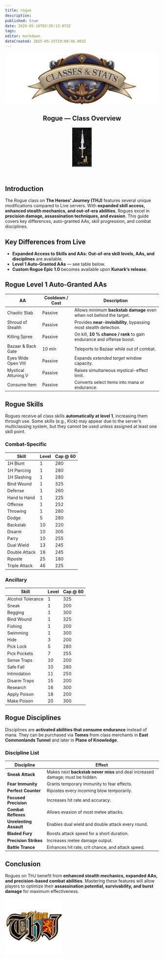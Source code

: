 ```yaml
---
title: rogue
description: 
published: true
date: 2025-05-16T02:25:13.872Z
tags: 
editor: markdown
dateCreated: 2025-05-15T19:00:46.003Z
---
```


<article class="class-wrapper">
<header class="hero-card"><img src="/classes-and-abilities/statsandclasses.webp" alt="Classes & Stats Banner" class="hero-banner"><div class="title-card"><h1 class="hero-title"><span>Rogue — Class Overview</span></h1><img src="/classes-and-abilities/rogue.gif" alt="Rogue Flair" class="class-gif"></div></header>
<section class="intro"><h2>Introduction</h2><p>The Rogue class on <strong>The Heroes' Journey (THJ)</strong> features several unique modifications compared to Live servers. With <strong>expanded skill access, enhanced stealth mechanics, and out-of-era abilities</strong>, Rogues excel in <strong>precision damage, assassination techniques, and evasion</strong>. This guide covers key differences, auto-granted AAs, skill progression, and combat disciplines.</p></section>
<section class="differences"><h2>Key Differences from Live</h2><ul><li><strong>Expanded Access to Skills and AAs:</strong> <strong>Out-of-era skill levels, AAs, and disciplines</strong> are available.</li><li><strong>Level&nbsp;1 Auto-Granted AAs</strong> — see table below.</li><li><strong>Custom Rogue Epic&nbsp;1.0</strong> becomes available upon <strong>Kunark’s release</strong>.</li></ul></section>
<section class="abilities"><h2>Rogue Level 1 Auto-Granted AAs</h2><table class="aa-table"><thead><tr><th>AA</th><th>Cooldown / Cost</th><th>Description</th></tr></thead><tbody><tr><td>Chaotic Stab</td><td>Passive</td><td>Allows minimum <strong>backstab damage</strong> even when not behind the target.</td></tr><tr><td>Shroud of Stealth</td><td>Passive</td><td>Provides <strong>near-invisibility</strong>, bypassing most stealth detection.</td></tr><tr><td>Killing Spree</td><td>Passive</td><td>On kill, <strong>10&nbsp;% chance / rank</strong> to gain endurance and offense boost.</td></tr><tr><td>Bazaar &amp; Back Gate</td><td>10&nbsp;min</td><td>Teleports to Bazaar while out of combat.</td></tr><tr><td>Eyes Wide Open&nbsp;VIII</td><td>Passive</td><td>Expands <em>extended target</em> window capacity.</td></tr><tr><td>Mystical Attuning&nbsp;V</td><td>Passive</td><td>Raises simultaneous mystical-effect limit.</td></tr><tr><td>Consume Item</td><td>Passive</td><td>Converts select items into mana or endurance.</td></tr></tbody></table></section>
<section class="skills"><h2>Rogue Skills</h2><p>Rogues receive all class skills <strong>automatically at level&nbsp;1</strong>, increasing them through use. Some skills (e.g., <em>Kick</em>) may appear due to the server’s multiclassing system, but they cannot be used unless assigned at least one skill point.</p><h3>Combat-Specific</h3><table class="skill-table"><thead><tr><th>Skill</th><th>Level</th><th>Cap @ 60</th></tr></thead><tbody><tr><td>1H Blunt</td><td>1</td><td>280</td></tr><tr><td>1H Piercing</td><td>1</td><td>280</td></tr><tr><td>1H Slashing</td><td>1</td><td>280</td></tr><tr><td>Bind Wound</td><td>1</td><td>325</td></tr><tr><td>Defense</td><td>1</td><td>260</td></tr><tr><td>Hand to Hand</td><td>1</td><td>225</td></tr><tr><td>Offense</td><td>1</td><td>252</td></tr><tr><td>Throwing</td><td>1</td><td>280</td></tr><tr><td>Dodge</td><td>5</td><td>280</td></tr><tr><td>Backstab</td><td>10</td><td>220</td></tr><tr><td>Disarm</td><td>10</td><td>305</td></tr><tr><td>Parry</td><td>10</td><td>255</td></tr><tr><td>Dual Wield</td><td>13</td><td>245</td></tr><tr><td>Double Attack</td><td>16</td><td>245</td></tr><tr><td>Riposte</td><td>25</td><td>180</td></tr><tr><td>Triple Attack</td><td>46</td><td>225</td></tr></tbody></table><h3>Ancillary</h3><table class="skill-table"><thead><tr><th>Skill</th><th>Level</th><th>Cap @ 60</th></tr></thead><tbody><tr><td>Alcohol Tolerance</td><td>1</td><td>325</td></tr><tr><td>Sneak</td><td>1</td><td>200</td></tr><tr><td>Begging</td><td>1</td><td>300</td></tr><tr><td>Bind Wound</td><td>1</td><td>325</td></tr><tr><td>Fishing</td><td>1</td><td>200</td></tr><tr><td>Swimming</td><td>1</td><td>300</td></tr><tr><td>Hide</td><td>3</td><td>200</td></tr><tr><td>Pick Lock</td><td>5</td><td>280</td></tr><tr><td>Pick Pockets</td><td>7</td><td>255</td></tr><tr><td>Sense Traps</td><td>10</td><td>200</td></tr><tr><td>Safe Fall</td><td>10</td><td>280</td></tr><tr><td>Intimidation</td><td>11</td><td>250</td></tr><tr><td>Disarm Traps</td><td>15</td><td>200</td></tr><tr><td>Research</td><td>16</td><td>300</td></tr><tr><td>Apply Poison</td><td>18</td><td>200</td></tr><tr><td>Make Poison</td><td>20</td><td>300</td></tr></tbody></table></section>
<section class="disciplines"><h2>Rogue Disciplines</h2><p>Disciplines are <strong>activated abilities that consume endurance</strong> instead of mana. They can be purchased via <strong>Tomes</strong> from class merchants in <strong>East Commonlands Tunnel</strong> and later in <strong>Plane of Knowledge</strong>.</p><h3>Discipline List</h3><table class="skill-table"><thead><tr><th>Discipline</th><th>Effect</th></tr></thead><tbody><tr><td><strong>Sneak Attack</strong></td><td>Makes next <strong>backstab never miss</strong> and deal increased damage; must be hidden.</td></tr><tr><td><strong>Fear Immunity</strong></td><td>Grants temporary immunity to fear effects.</td></tr><tr><td><strong>Perfect Counter</strong></td><td>Ripostes every incoming blow temporarily.</td></tr><tr><td><strong>Focused Precision</strong></td><td>Increases hit rate and accuracy.</td></tr><tr><td><strong>Combat Reflexes</strong></td><td>Allows evasion of most melee attacks.</td></tr><tr><td><strong>Unrelenting Assault</strong></td><td>Enables dual wield and double attack every round.</td></tr><tr><td><strong>Bladed Fury</strong></td><td>Boosts attack speed for a short duration.</td></tr><tr><td><strong>Precision Strikes</strong></td><td>Increases melee damage output.</td></tr><tr><td><strong>Battle Trance</strong></td><td>Enhances hit rate, crit chance, and attack speed.</td></tr></tbody></table></section>
<section class="conclusion"><h2>Conclusion</h2><p>Rogues on THJ benefit from <strong>enhanced stealth mechanics, expanded AAs, and precision-based combat abilities</strong>. Mastering these features will allow players to optimize their <strong>assassination potential, survivability, and burst damage</strong> for maximum effectiveness.</p></section>
<img src="/pagebreak2.webp" alt="Page Break" class="page-break">
</article>

